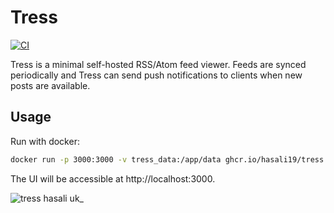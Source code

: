 # Tress

[![CI](https://github.com/hasali19/tress/actions/workflows/ci.yaml/badge.svg)](https://github.com/hasali19/tress/actions/workflows/ci.yaml)

Tress is a minimal self-hosted RSS/Atom feed viewer. Feeds are synced periodically and Tress can send push notifications to clients when new posts are available.

## Usage

Run with docker:

```bash
docker run -p 3000:3000 -v tress_data:/app/data ghcr.io/hasali19/tress
```

The UI will be accessible at http://localhost:3000.

![tress hasali uk_](https://github.com/user-attachments/assets/6215bcf4-a334-4b14-980d-fdd84b001d01)
